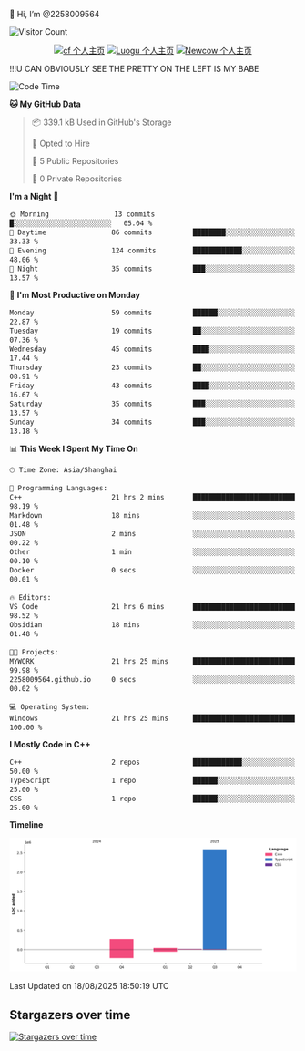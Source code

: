  👋 Hi, I’m @2258009564

![Visitor Count](https://profile-counter.glitch.me/{2258009564}/count.svg)

<!---
2258009564/2258009564 is a ✨ special ✨ repository because its `README.md` (this file) appears on your GitHub profile.
You can click the Preview link to take a look at your changes.
--->

<div align="center">

[![cf 个人主页](https://img.shields.io/badge/codeforces-alisa22580-yellow)](https://codeforces.com/profile/alisa22580)
[![Luogu 个人主页](https://img.shields.io/badge/Luogu-alisa_kujou-blue)](https://www.luogu.com.cn/user/1440708)
[![Newcow 个人主页](https://img.shields.io/badge/nowcoder-lzy-blue)](https://ac.nowcoder.com/acm/contest/profile/51334038)

</div>

!!!U CAN OBVIOUSLY SEE THE PRETTY ON THE LEFT IS MY BABE



<!--START_SECTION:waka-->
![Code Time](http://img.shields.io/badge/Code%20Time-429%20hrs%2028%20mins-blue)

**🐱 My GitHub Data** 

> 📦 339.1 kB Used in GitHub's Storage 
 > 
> 💼 Opted to Hire
 > 
> 📜 5 Public Repositories 
 > 
> 🔑 0 Private Repositories 
 > 
**I'm a Night 🦉** 

```text
🌞 Morning                13 commits          █░░░░░░░░░░░░░░░░░░░░░░░░   05.04 % 
🌆 Daytime                86 commits          ████████░░░░░░░░░░░░░░░░░   33.33 % 
🌃 Evening                124 commits         ████████████░░░░░░░░░░░░░   48.06 % 
🌙 Night                  35 commits          ███░░░░░░░░░░░░░░░░░░░░░░   13.57 % 
```
📅 **I'm Most Productive on Monday** 

```text
Monday                   59 commits          ██████░░░░░░░░░░░░░░░░░░░   22.87 % 
Tuesday                  19 commits          ██░░░░░░░░░░░░░░░░░░░░░░░   07.36 % 
Wednesday                45 commits          ████░░░░░░░░░░░░░░░░░░░░░   17.44 % 
Thursday                 23 commits          ██░░░░░░░░░░░░░░░░░░░░░░░   08.91 % 
Friday                   43 commits          ████░░░░░░░░░░░░░░░░░░░░░   16.67 % 
Saturday                 35 commits          ███░░░░░░░░░░░░░░░░░░░░░░   13.57 % 
Sunday                   34 commits          ███░░░░░░░░░░░░░░░░░░░░░░   13.18 % 
```


📊 **This Week I Spent My Time On** 

```text
🕑︎ Time Zone: Asia/Shanghai

💬 Programming Languages: 
C++                      21 hrs 2 mins       █████████████████████████   98.19 % 
Markdown                 18 mins             ░░░░░░░░░░░░░░░░░░░░░░░░░   01.48 % 
JSON                     2 mins              ░░░░░░░░░░░░░░░░░░░░░░░░░   00.22 % 
Other                    1 min               ░░░░░░░░░░░░░░░░░░░░░░░░░   00.10 % 
Docker                   0 secs              ░░░░░░░░░░░░░░░░░░░░░░░░░   00.01 % 

🔥 Editors: 
VS Code                  21 hrs 6 mins       █████████████████████████   98.52 % 
Obsidian                 18 mins             ░░░░░░░░░░░░░░░░░░░░░░░░░   01.48 % 

🐱‍💻 Projects: 
MYWORK                   21 hrs 25 mins      █████████████████████████   99.98 % 
2258009564.github.io     0 secs              ░░░░░░░░░░░░░░░░░░░░░░░░░   00.02 % 

💻 Operating System: 
Windows                  21 hrs 25 mins      █████████████████████████   100.00 % 
```

**I Mostly Code in C++** 

```text
C++                      2 repos             ████████████░░░░░░░░░░░░░   50.00 % 
TypeScript               1 repo              ██████░░░░░░░░░░░░░░░░░░░   25.00 % 
CSS                      1 repo              ██████░░░░░░░░░░░░░░░░░░░   25.00 % 
```



**Timeline**

![Lines of Code chart](https://raw.githubusercontent.com/2258009564/2258009564/main/assets/bar_graph.png)


 Last Updated on 18/08/2025 18:50:19 UTC
<!--END_SECTION:waka-->

## Stargazers over time
[![Stargazers over time](https://starchart.cc/2258009564/2258009564.svg?variant=adaptive)](https://starchart.cc/2258009564/2258009564)

